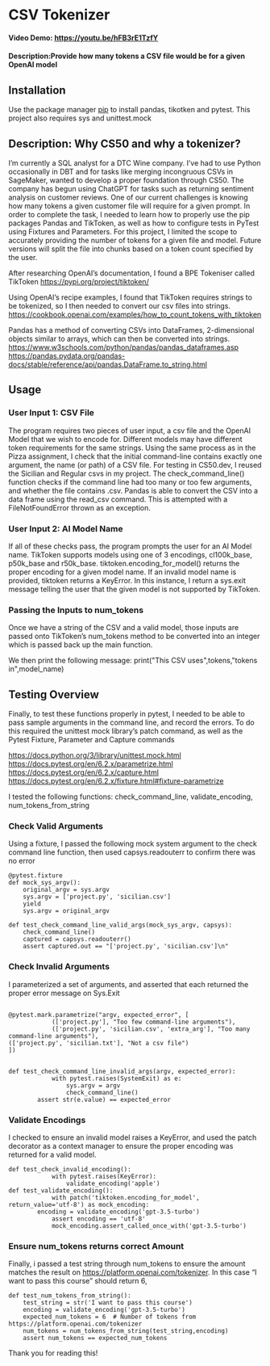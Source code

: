 # CSV Tokenizer
#### Video Demo:  https://youtu.be/hFB3rE1TzfY
#### Description:Provide how many tokens a CSV file would be for a given OpenAI model

## Installation
Use the package manager [pip](https://pip.pypa.io/en/stable/) to install pandas, tikotken and pytest. This project also requires sys and unittest.mock

## Description: Why CS50 and why a tokenizer?

I’m currently a SQL analyst for a DTC Wine company. I’ve had to use Python occasionally in DBT and for tasks like merging incongruous CSVs in SageMaker, wanted to develop a proper foundation through CS50. The company has begun using ChatGPT for tasks such as returning sentiment analysis on customer reviews. One of our current challenges is knowing how many tokens a given customer file will require for a given prompt. In order to complete the task, I needed to learn how to properly use the pip packages Pandas and TikToken, as well as how to configure tests in PyTest using Fixtures and Parameters. For this project, I limited the scope to accurately providing the number of tokens for a given file and model. Future versions will split the file into chunks based on a token count specified by the user.

After researching OpenAI’s documentation, I found a BPE Tokeniser called TikToken https://pypi.org/project/tiktoken/

Using OpenAI’s recipe examples, I found that TikToken requires strings to be tokenized, so I then needed to convert our csv files into strings. https://cookbook.openai.com/examples/how_to_count_tokens_with_tiktoken

Pandas has a method of converting CSVs into DataFrames, 2-dimensional objects similar to arrays, which can then be converted into strings.
https://www.w3schools.com/python/pandas/pandas_dataframes.asp
https://pandas.pydata.org/pandas-docs/stable/reference/api/pandas.DataFrame.to_string.html

## Usage

### User Input 1: CSV File
The program requires two pieces of user input, a csv file and the OpenAI Model that we wish to encode for. Different models may have different token requirements for the same strings. Using the same process as in the Pizza assignment, I check that the initial command-line contains exactly one argument, the name (or path) of a CSV file. For testing in CS50.dev, I reused the Sicilian and Regular csvs in my project. The check_command_line() function checks if the command line had too many or too few arguments, and whether the file contains .csv. Pandas is able to convert the CSV into a data frame using the read_csv command. This is attempted with a FileNotFoundError thrown as an exception.

### User Input 2: AI Model Name
If all of these checks pass, the program prompts the user for an AI Model name. TikToken supports models using one of 3 encodings, cl100k_base, p50k_base and r50k_base. tiktoken.encoding_for_model() returns the proper encoding for a given model name. If an invalid model name is provided, tiktoken returns a KeyError. In this instance, I return a sys.exit message telling the user that the given model is not supported by TikToken.

### Passing the Inputs to num_tokens
Once we have a string of the CSV and a valid model, those inputs are passed onto TikToken’s num_tokens method to be converted into an integer which is passed back up the main function.

We then print the following message:
print("This CSV uses",tokens,"tokens in",model_name)

## Testing Overview
Finally, to test these functions properly in pytest, I needed to be able to pass sample arguments in the command line, and record the errors. To do this required the unittest mock library’s patch command,  as well as the Pytest Fixture, Parameter and Capture commands

 https://docs.python.org/3/library/unittest.mock.html
 https://docs.pytest.org/en/6.2.x/parametrize.html
 https://docs.pytest.org/en/6.2.x/capture.html
 https://docs.pytest.org/en/6.2.x/fixture.html#fixture-parametrize


I tested the following functions:
 check_command_line, validate_encoding, num_tokens_from_string

### Check Valid Arguments
Using a fixture, I passed the following mock system argument to the check command line function, then used capsys.readouterr to confirm there was no error

```
@pytest.fixture
def mock_sys_argv():
    original_argv = sys.argv
    sys.argv = ['project.py', 'sicilian.csv']
    yield
    sys.argv = original_argv

def test_check_command_line_valid_args(mock_sys_argv, capsys):
    check_command_line()
    captured = capsys.readouterr()
    assert captured.out == "['project.py', 'sicilian.csv']\n"
```

### Check Invalid Arguments
I parameterized a set of arguments, and asserted that each returned the proper error message on Sys.Exit

```

@pytest.mark.parametrize("argv, expected_error", [
    		(['project.py'], "Too few command-line arguments"),
    		(['project.py', 'sicilian.csv', 'extra_arg'], "Too many command-line arguments"),
(['project.py', 'sicilian.txt'], "Not a csv file")
])


def test_check_command_line_invalid_args(argv, expected_error):
    		with pytest.raises(SystemExit) as e:
        		sys.argv = argv
        		check_command_line()
    	assert str(e.value) == expected_error
```

### Validate Encodings
I checked to ensure an invalid model raises a KeyError, and used the patch decorator as a context manager to ensure the proper encoding was returned for a valid model.

```
def test_check_invalid_encoding():
    		with pytest.raises(KeyError):
        		validate_encoding('apple')
def test_validate_encoding():
    		with patch('tiktoken.encoding_for_model', return_value='utf-8') as mock_encoding:
       	encoding = validate_encoding('gpt-3.5-turbo')
        	assert encoding == 'utf-8'
        	mock_encoding.assert_called_once_with('gpt-3.5-turbo')
```


### Ensure num_tokens returns correct Amount
Finally, i passed a test string through num_tokens to ensure the amount matches the result on https://platform.openai.com/tokenizer. In this case “I want to pass this course” should return 6,

```
def test_num_tokens_from_string():
    test_string = str('I want to pass this course')
    encoding = validate_encoding('gpt-3.5-turbo')
    expected_num_tokens = 6  # Number of tokens from https://platform.openai.com/tokenizer
    num_tokens = num_tokens_from_string(test_string,encoding)
    assert num_tokens == expected_num_tokens
```

Thank you for reading this!
